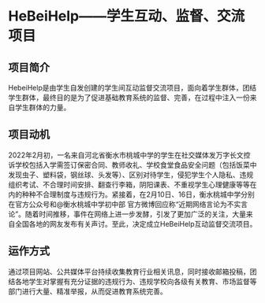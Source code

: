 # HeBeiHelp——学生互动、监督、交流项目
## 项目简介
HebeiHelp是由学生自发创建的学生间互动监督交流项目，面向着学生群体，团结学生群体，最终目的是为了促进基础教育系统的监督、完善，在过程中注入一份来自学生群体的力量。
## 项目动机
2022年2月初，一名来自河北省衡水市桃城中学的学生在社交媒体发万字长文控诉学校包括入学需签订保密合同、教师收礼、学校食堂食品安全问题（包括饭菜中发现虫子、塑料袋，钢丝球、头发等）、区别对待学生，侵犯学生个人隐私、违规组织考试、不合理时间安排、翻查行李箱，阴阳课表、不重视学生心理健康等等在内的种种不合理制度与违规行为。紧接着，在2月10日、16日，衡水桃城中学分别在官方公众号和@衡水桃城中学初中部 官方微博回应称“近期网络言论为不实言论”。随着时间推移，事件在网络上进一步发酵，引发了更加广泛的关注，大量来自全国各地的网友发布有关声讨。至此，决定成立HeBeiHelp互动监督交流项目。
## 运作方式
通过项目网站、公共媒体平台持续收集教育行业相关讯息，同时接收邮箱投稿，团结各地学生对掌握有充分证据的违规行为、违规学校向各级有关教育、市场监督等部门进行大量、精准举报，从而促进教育系统完善。
